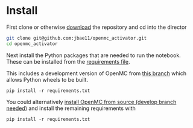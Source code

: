 # Install

First clone or otherwise [download](https://github.com/jbae11/openmc_activator/archive/refs/heads/main.zip) the repository and cd into the director

```bash
git clone git@github.com:jbae11/openmc_activator.git
cd openmc_activator
```

Next install the Python packages that are needed to run the notebook. These can be installed from the [requirements file](https://github.com/jbae11/openmc_activator/blob/main/requirements.txt).

This includes a development version of OpenMC from [this branch](https://github.com/shimwell/openmc/tree/making-wheel-3) which allows Python wheels to be built.

```
pip install -r requirements.txt
```

You could alternatively [install OpenMC from source (develop branch needed)](https://docs.openmc.org/en/stable/usersguide/install.html#installing-from-source) and install the remaining requirements with
```
pip install -r requirements.txt
```